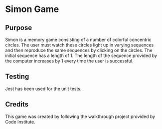 # Simon Game

## Purpose

Simon is a memory game consisting of a number of colorful concentric circles. The user must watch these circles light up in varying sequences and then reproduce the same sequences by clicking on the circles. The initial sequence has a length of 1. The length of the sequence provided by the computer increases by 1 every time the user is successful. 

## Testing

Jest has been used for the unit tests. 

## Credits

This game was created by following the walkthrough project provided by Code Institute. 